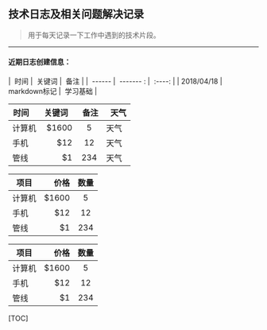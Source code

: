 ## 技术日志及相关问题解决记录

> 用于每天记录一下工作中遇到的技术片段。

---

#### 近期日志创建信息：

|  时间  |  关键词  |  备注  |
|  ------  |  ------- : |  :----:  |
|  2018/04/18  |  markdown标记  |  学习基础  |

| 时间     | 关键词   |  备注  |   天气    |   
| -------- | -----:  | :----:  |  ----   |
| 计算机   | \$1600 |   5     |   天气   |
| 手机     |   \$12   |   12   |  天气   |
| 管线     |    \$1    |  234  |  天气   |

| 项目     | 价格   |  数量  |
| -------- | -----:  | :----:  |
| 计算机   | \$1600 |   5     |
| 手机     |   \$12   |   12   |
| 管线     |    \$1    |  234  |

| 项目     | 价格   |  数量  |
| -------- | -----:  | :----:  |
| 计算机   | \$1600 |   5     |
| 手机     |   \$12   |   12   |
| 管线     |    \$1    |  234  |

[TOC]
